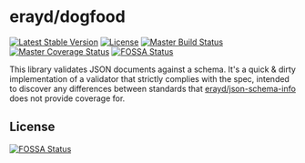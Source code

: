 # erayd/dogfood

[![Latest Stable Version](https://poser.pugx.org/erayd/dogfood/v/stable)](https://packagist.org/packages/erayd/dogfood)
[![License](https://poser.pugx.org/erayd/dogfood/license)](https://packagist.org/packages/erayd/dogfood)
[![Master Build Status](https://travis-ci.org/erayd/dogfood.svg?branch=master)](https://travis-ci.org/erayd/dogfood)
[![Master Coverage Status](https://coveralls.io/repos/github/erayd/dogfood/badge.svg?branch=master)](https://coveralls.io/github/erayd/dogfood?branch=master)
[![FOSSA Status](https://app.fossa.io/api/projects/git%2Bhttps%3A%2F%2Fgithub.com%2Ferayd%2Fdogfood.svg?type=shield)](https://app.fossa.io/projects/git%2Bhttps%3A%2F%2Fgithub.com%2Ferayd%2Fdogfood?ref=badge_shield)

This library validates JSON documents against a schema. It's a quick & dirty implementation of a
validator that strictly complies with the spec, intended to discover any differences between standards
that [erayd/json-schema-info](https://github.com/erayd/json-schema-info) does not provide coverage for.


## License
[![FOSSA Status](https://app.fossa.io/api/projects/git%2Bhttps%3A%2F%2Fgithub.com%2Ferayd%2Fdogfood.svg?type=large)](https://app.fossa.io/projects/git%2Bhttps%3A%2F%2Fgithub.com%2Ferayd%2Fdogfood?ref=badge_large)